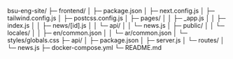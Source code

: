 bsu-eng-site/
├─ frontend/
│ ├─ package.json
│ ├─ next.config.js
│ ├─ tailwind.config.js
│ ├─ postcss.config.js
│ ├─ pages/
│ │ ├─ _app.js
│ │ ├─ index.js
│ │ ├─ news/[id].js
│ │ └─ api/
│ │ └─ news.js
│ ├─ public/
│ │ └─ locales/
│ │ ├─ en/common.json
│ │ └─ ar/common.json
│ └─ styles/globals.css
├─ api/
│ ├─ package.json
│ ├─ server.js
│ └─ routes/
│ └─ news.js
├─ docker-compose.yml
└─ README.md
